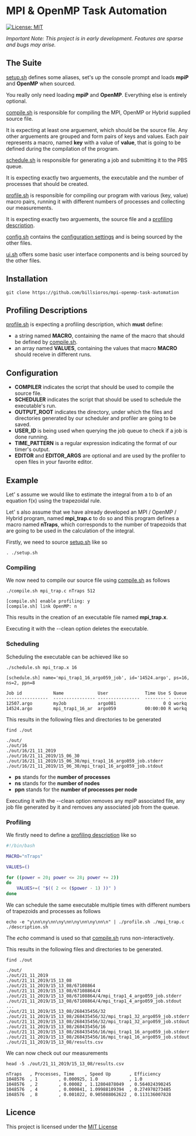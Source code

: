 
# MPI & OpenMP Task Automation

[![License: MIT](https://img.shields.io/badge/License-MIT-yellow.svg)](https://opensource.org/licenses/MIT)

_Important Note: This project is in early development. Features are sparse and bugs may arise._

## **The Suite**

[setup.sh](setup.sh) defines some aliases, set's up the console prompt and loads **mpiP** and **OpenMP** when sourced.

You really only need loading **mpiP** and **OpenMP**. Everything else is entirely optional.

[compile.sh](compile.sh) is responsible for compiling the MPI, OpenMP or Hybrid supplied source file.

It is expecting at least one arguement, which should be the source file. Any other arguements are grouped and form pairs of keys and values. Each pair represents a macro, named **key** with a value of **value**, that is going to be defined during the compilation of the program.

[schedule.sh](schedule.sh) is responsible for generating a job and submitting it to the PBS queue.

It is expecting exactly two arguements, the executable and the number of processes that should be created.

[profile.sh](profile.sh) is responsible for compiling our program with various (key, value) macro pairs, running it with different numbers of processes and collecting our measurements.

It is expecting exactly two arguements, the source file and a [profiling description](#profiling-descriptions).

[config.sh](config.sh) contains the [configuration settings](#configuration) and is being sourced by the other files.

[ui.sh](ui.sh) offers some basic user interface components and is being sourced by the other files.

## **Installation**

    git clone https://github.com/billsioros/mpi-openmp-task-automation

## **Profiling Descriptions**

[profile.sh](./profile.sh) is expecting a profiling description, which **must** define:

* a string named **MACRO**, containing the name of the macro that should be defined by [compile.sh](./compile.sh).
* an array named **VALUES**, containing the values that macro **MACRO** should receive in different runs.

## **Configuration**

* **COMPILER** indicates the script that should be used to compile the source file.
* **SCHEDULER** indicates the script that should be used to schedule the executable's run.
* **OUTPUT_ROOT** indicates the directory, under which the files and directories generated by our scheduler and profiler are going to be saved.
* **USER_ID** is being used when querying the job queue to check if a job is done running.
* **TIME_PATTERN** is a regular expression indicating the format of our timer's output.
* **EDITOR** and **EDITOR_ARGS** are optional and are used by the profiler to open files in your favorite editor.

## **Example**

Let' s assume we would like to estimate the integral from a to b of an equation f(x) using the trapezoidal rule.

Let' s also assume that we have already developed an MPI / OpenMP / Hybrid program, named **mpi_trap.c** to do so and this program defines a macro named **nTraps**, which corresponds to the number of trapezoids that are going to be used in the calculation of the integral.

Firstly, we need to source [setup.sh](setup.sh) like so

    . ./setup.sh

### **Compiling**

We now need to compile our source file using [compile.sh](compile.sh) as follows

    ./compile.sh mpi_trap.c nTraps 512

    [compile.sh] enable profiling: y
    [compile.sh] link OpenMP: n

This results in the creation of an executable file named **mpi_trap.x**.

Executing it with the --clean option deletes the executable.

### **Scheduling**

Scheduling the executable can be achieved like so

    ./schedule.sh mpi_trap.x 16

    [schedule.sh] name='mpi_trap1_16_argo059_job', id='14524.argo', ps=16, ns=2, ppn=8

    Job id            Name             User              Time Use S Queue
    ----------------  ---------------- ----------------  -------- - -----
    12507.argo        myJob            argo081                  0 Q workq
    14524.argo        mpi_trap1_16_ar  argo059           00:00:00 R workq

This results in the following files and directories to be generated

    find ./out

    ./out/
    ./out/16
    ./out/16/21_11_2019
    ./out/16/21_11_2019/15_06_30
    ./out/16/21_11_2019/15_06_30/mpi_trap1_16_argo059_job.stderr
    ./out/16/21_11_2019/15_06_30/mpi_trap1_16_argo059_job.stdout

* **ps** stands for the **number of processes**
* **ns** stands for the **number of nodes**
* **ppn** stands for the **number of processes per node**

Executing it with the --clean option removes any mpiP associated file, any job file generated by it and removes any associated job from the queue.

### **Profiling**

We firstly need to define a [profiling description](#profiling-descriptions) like so

```bash
#!/bin/bash

MACRO="nTraps"

VALUES=()

for ((power = 20; power <= 28; power += 2))
do
    VALUES+=( "$(( 2 << ($power - 1) ))" )
done
```

We can schedule the same executable multiple times with different numbers of trapezoids and processes as follows

    echo -e "y\nn\ny\nn\ny\nn\ny\nn\ny\nn\n" | ./profile.sh ./mpi_trap.c ./description.sh

The _echo_ command is used so that [compile.sh](compile.sh) runs non-interactively.

This results in the following files and directories to be generated.

    find ./out

    ./out/
    ./out/21_11_2019
    ./out/21_11_2019/15_13_08
    ./out/21_11_2019/15_13_08/67108864
    ./out/21_11_2019/15_13_08/67108864/4
    ./out/21_11_2019/15_13_08/67108864/4/mpi_trap1_4_argo059_job.stderr
    ./out/21_11_2019/15_13_08/67108864/4/mpi_trap1_4_argo059_job.stdout
    ...
    ./out/21_11_2019/15_13_08/268435456/32
    ./out/21_11_2019/15_13_08/268435456/32/mpi_trap1_32_argo059_job.stderr
    ./out/21_11_2019/15_13_08/268435456/32/mpi_trap1_32_argo059_job.stdout
    ./out/21_11_2019/15_13_08/268435456/16
    ./out/21_11_2019/15_13_08/268435456/16/mpi_trap1_16_argo059_job.stderr
    ./out/21_11_2019/15_13_08/268435456/16/mpi_trap1_16_argo059_job.stdout
    ./out/21_11_2019/15_13_08/results.csv

We can now check out our measurements

    head -5 ./out/21_11_2019/15_13_08/results.csv

    nTraps   , Processes, Time    , Speed Up       , Εfficiency
    1048576  , 1        , 0.000925, 1.0            , 1.0
    1048576  , 2        , 0.00082 , 1.12804878049  , 0.564024390245
    1048576  , 4        , 0.000841, 1.09988109394  , 0.274970273485
    1048576  , 8        , 0.001022, 0.905088062622 , 0.113136007828

## **Licence**

This project is licensed under the [MIT License](./LICENCE)

